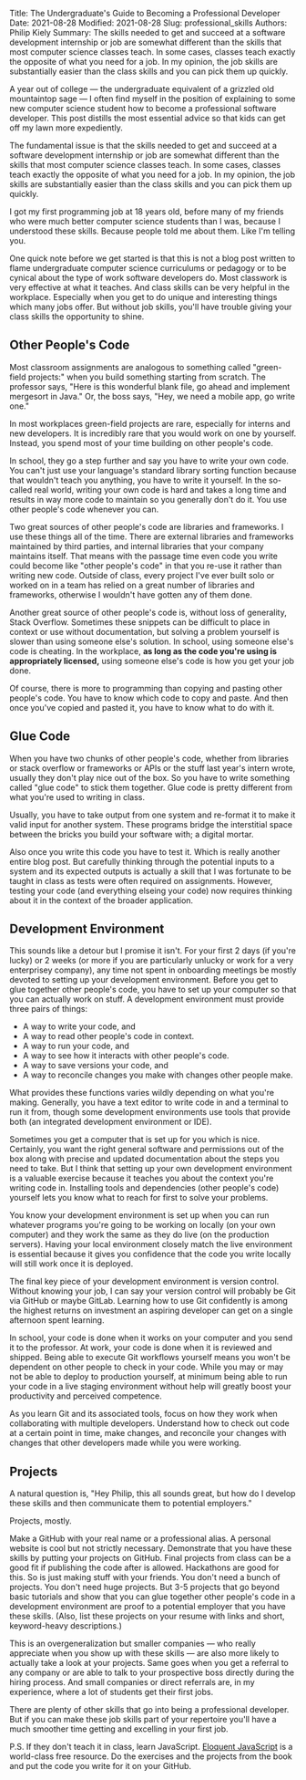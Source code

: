 Title: The Undergraduate's Guide to Becoming a Professional Developer
Date: 2021-08-28
Modified: 2021-08-28
Slug: professional_skills
Authors: Philip Kiely
Summary: The skills needed to get and succeed at a software development internship or job are somewhat different than the skills that most computer science classes teach. In some cases, classes teach exactly the opposite of what you need for a job. In my opinion, the job skills are substantially easier than the class skills and you can pick them up quickly.

A year out of college — the undergraduate equivalent of a grizzled old mountaintop sage — I often find myself in the position of explaining to some new computer science student how to become a professional software developer. This post distills the most essential advice so that kids can get off my lawn more expediently.

The fundamental issue is that the skills needed to get and succeed at a software development internship or job are somewhat different than the skills that most computer science classes teach. In some cases, classes teach exactly the opposite of what you need for a job. In my opinion, the job skills are substantially easier than the class skills and you can pick them up quickly.

I got my first programming job at 18 years old, before many of my friends who were much better computer science students than I was, because I understood these skills. Because people told me about them. Like I'm telling you.

One quick note before we get started is that this is not a blog post written to flame undergraduate computer science curriculums or pedagogy or to be cynical about the type of work software developers do. Most classwork is very effective at what it teaches. And class skills can be very helpful in the workplace. Especially when you get to do unique and interesting things which many jobs offer. But without job skills, you'll have trouble giving your class skills the opportunity to shine.

## Other People's Code

Most classroom assignments are analogous to something called "green-field projects:" when you build something starting from scratch. The professor says, "Here is this wonderful blank file, go ahead and implement mergesort in Java." Or, the boss says, "Hey, we need a mobile app, go write one."

In most workplaces green-field projects are rare, especially for interns and new developers. It is incredibly rare that you would work on one by yourself. Instead, you spend most of your time building on other people's code.

In school, they go a step further and say you have to write your own code. You can't just use your language's standard library sorting function because that wouldn't teach you anything, you have to write it yourself. In the so-called real world, writing your own code is hard and takes a long time and results in way more code to maintain so you generally don't do it. You use other people's code whenever you can.

Two great sources of other people's code are libraries and frameworks. I use these things all of the time. There are external libraries and frameworks maintained by third parties, and internal libraries that your company maintains itself. That means with the passage time even code you write could become like "other people's code" in that you re-use it rather than writing new code. Outside of class, every project I've ever built solo or worked on in a team has relied on a great number of libraries and frameworks, otherwise I wouldn't have gotten any of them done.

Another great source of other people's code is, without loss of generality, Stack Overflow. Sometimes these snippets can be difficult to place in context or use without documentation, but solving a problem yourself is slower than using someone else's solution. In school, using someone else's code is cheating. In the workplace, **as long as the code you're using is appropriately licensed,** using someone else's code is how you get your job done.

Of course, there is more to programming than copying and pasting other people's code. You have to know which code to copy and paste. And then once you've copied and pasted it, you have to know what to do with it.

## Glue Code

When you have two chunks of other people's code, whether from libraries or stack overflow or frameworks or APIs or the stuff last year's intern wrote, usually they don't play nice out of the box. So you have to write something called "glue code" to stick them together. Glue code is pretty different from what you're used to writing in class.

Usually, you have to take output from one system and re-format it to make it valid input for another system. These programs bridge the interstitial space between the bricks you build your software with; a digital mortar.

Also once you write this code you have to test it. Which is really another entire blog post. But carefully thinking through the potential inputs to a system and its expected outputs is actually a skill that I was fortunate to be taught in class as tests were often required on assignments. However, testing your code (and everything elseing your code) now requires thinking about it in the context of the broader application.

## Development Environment

This sounds like a detour but I promise it isn't. For your first 2 days (if you're lucky) or 2 weeks (or more if you are particularly unlucky or work for a very enterprisey company), any time not spent in onboarding meetings be mostly devoted to setting up your development environment. Before you get to glue together other people's code, you have to set up your computer so that you can actually work on stuff. A development environment must provide three pairs of things:

* A way to write your code, and
* A way to read other people's code in context.
* A way to run your code, and
* A way to see how it interacts with other people's code. 
* A way to save versions your code, and
* A way to reconcile changes you make with changes other people make.

What provides these functions varies wildly depending on what you're making. Generally, you have a text editor to write code in and a terminal to run it from, though some development environments use tools that provide both (an integrated development environment or IDE).

Sometimes you get a computer that is set up for you which is nice. Certainly, you want the right general software and permissions out of the box along with precise and updated documentation about the steps you need to take. But I think that setting up your own development environment is a valuable exercise because it teaches you about the context you're writing code in. Installing tools and dependencies (other people's code) yourself lets you know what to reach for first to solve your problems.

You know your development environment is set up when you can run whatever programs you're going to be working on locally (on your own computer) and they work the same as they do live (on the production servers). Having your local environment closely match the live environment is essential because it gives you confidence that the code you write locally will still work once it is deployed.

The final key piece of your development environment is version control. Without knowing your job, I can say your version control will probably be Git via GitHub or maybe GitLab. Learning how to use Git confidently is among the highest returns on investment an aspiring developer can get on a single afternoon spent learning.

In school, your code is done when it works on your computer and you send it to the professor. At work, your code is done when it is reviewed and shipped. Being able to execute Git workflows yourself means you won't be dependent on other people to check in your code. While you may or may not be able to deploy to production yourself, at minimum being able to run your code in a live staging environment without help will greatly boost your productivity and perceived competence.

As you learn Git and its associated tools, focus on how they work when collaborating with multiple developers. Understand how to check out code at a certain point in time, make changes, and reconcile your changes with changes that other developers made while you were working.

## Projects

A natural question is, "Hey Philip, this all sounds great, but how do I develop these skills and then communicate them to potential employers."

Projects, mostly.

Make a GitHub with your real name or a professional alias. A personal website is cool but not strictly necessary. Demonstrate that you have these skills by putting your projects on GitHub. Final projects from class can be a good fit if publishing the code after is allowed. Hackathons are good for this. So is just making stuff with your friends. You don't need a bunch of projects. You don't need huge projects. But 3-5 projects that go beyond basic tutorials and show that you can glue together other people's code in a development environment are proof to a potential employer that you have these skills. (Also, list these projects on your resume with links and short, keyword-heavy descriptions.)

This is an overgeneralization but smaller companies — who really appreciate when you show up with these skills — are also more likely to actually take a look at your projects. Same goes when you get a referral to any company or are able to talk to your prospective boss directly during the hiring process. And small companies or direct referrals are, in my experience, where a lot of students get their first jobs.

There are plenty of other skills that go into being a professional developer. But if you can make these job skills part of your repertoire you'll have a much smoother time getting and excelling in your first job.

P.S. If they don't teach it in class, learn JavaScript. [Eloquent JavaScript](https://eloquentjavascript.net) is a world-class free resource. Do the exercises and the projects from the book and put the code you write for it on your GitHub.